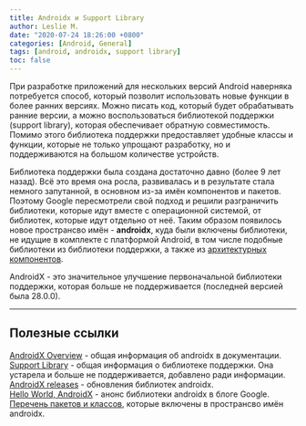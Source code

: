 ```yaml
---
title: Androidx и Support Library
author: Leslie M.
date: "2020-07-24 18:26:00 +0800"
categories: [Android, General]
tags: [android, androidx, support library]
toc: false
---
```


При разработке приложений для нескольких версий Android наверняка потребуется способ, который позволит использовать новые функции в более ранних версиях. Можно писать код, который будет обрабатывать ранние версии, а можно воспользоваться библиотекой поддержки (support library), которая обеспечивает обратную совместимость. Помимо этого библиотека поддержки предоставляет удобные классы и функции, которые не только упрощают разработку, но и поддерживаются на большом количестве устройств.

Библиотека поддержки была создана достаточно давно (более 9 лет назад). Всё это время она росла, развивалась и в результате стала немного запутанной, в основном из-за имён компонентов и пакетов. Поэтому Google пересмотрели свой подход и решили разграничить библиотеки, которые идут вместе с операционной системой, от библиотек, которые идут отдельно от неё. Таким образом появилось новое пространсво имён - **androidx**, куда были включены библиотеки, не идущие в комплекте с платформой Android, в том числе подобные библиотеки из библиотеки поддержки, а также из [архитектурных компонентов](https://developer.android.com/topic/libraries/architecture/index.html).

AndroidX - это значительное улучшение первоначальной библиотеки поддержки, которая больше не поддерживается (последней версией была 28.0.0).

***

## Полезные ссылки

[AndroidX Overview](https://developer.android.com/jetpack/androidx) - общая информация об androidx в документации.  
[Support Library](https://developer.android.com/topic/libraries/support-library) - общая информация о библиотеке поддержки. Она устарела и больше не поддерживается, добавлено ради информации.  
[AndroidX releases](https://developer.android.com/jetpack/androidx/versions/all-channel) - обновления библиотек androidx.  
[Hello World, AndroidX](https://android-developers.googleblog.com/2018/05/hello-world-androidx.html) - анонс библиотеки androidx в блоге Google.  
[Перечень пакетов и классов](https://developer.android.com/reference/androidx/packages), которые включены в пространсво имён androidx.
